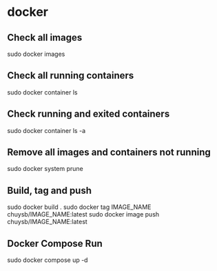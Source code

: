 # docker

## Check all images
sudo docker images

## Check all running containers
sudo docker container ls

## Check running and exited containers
sudo docker container ls -a

## Remove all images and containers not running
sudo docker system prune

## Build, tag and push
sudo docker build .
sudo docker tag IMAGE_NAME chuysb/IMAGE_NAME:latest
sudo docker image push chuysb/IMAGE_NAME:latest

## Docker Compose Run
sudo docker compose up -d 
